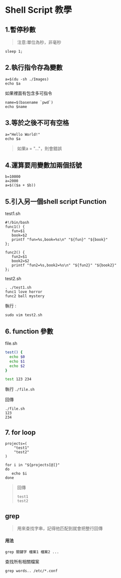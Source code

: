 # Shell Script 教學

## 1.暫停秒數

> 注意:單位為秒，非毫秒

```text
sleep 1;
```

## 2.執行指令存為變數

```text
a=$(du -sh ./Images)
echo $a
```

如果裡面有包含多可指令

```text
name=$(basename `pwd`)
echo $name
```

## 3.等於之後不可有空格

```text
a="Hello World!"
echo $a
```

> 如果a = "..."，則會錯誤

## 4.運算要用變數加兩個括號

```text
b=10000
a=2000
a=$(($a + $b))
```

## 5.引入另一個shell script Function

test1.sh

```text
#!/bin/bash
func1() {
   fun=$1
   book=$2
   printf "fun=%s,book=%s\n" "${fun}" "${book}"
};

func2() {
   fun2=$1
   book2=$2
   printf "fun2=%s,book2=%s\n" "${fun2}" "${book2}"
};
```

test2.sh

```text
. ./test1.sh
func1 love horror
func2 ball mystery
```

執行 :

```text
sudo vim test2.sh
```

## 6. function 參數

file.sh

```bash
test() {
  echo $0
  echo $1
  echo $2
}

test 123 234
```

執行 `./file.sh`

回傳 

```text
./file.sh
123
234
```

## 7. for loop

```text
projects=( 
    "test1" 
    "test2" 
)

for i in "${projects[@]}"
do
   echo $i
done
```

> 回傳 
>
> ```text
> test1
> test2
> ```

## grep

> 用來查找字串，記得他匹配到就會把整行回傳

####  用法

```text
grep 關鍵字 檔案1 檔案2 ...
```

查找所有相關檔案

```text
grep words.. /etc/*.conf
```

